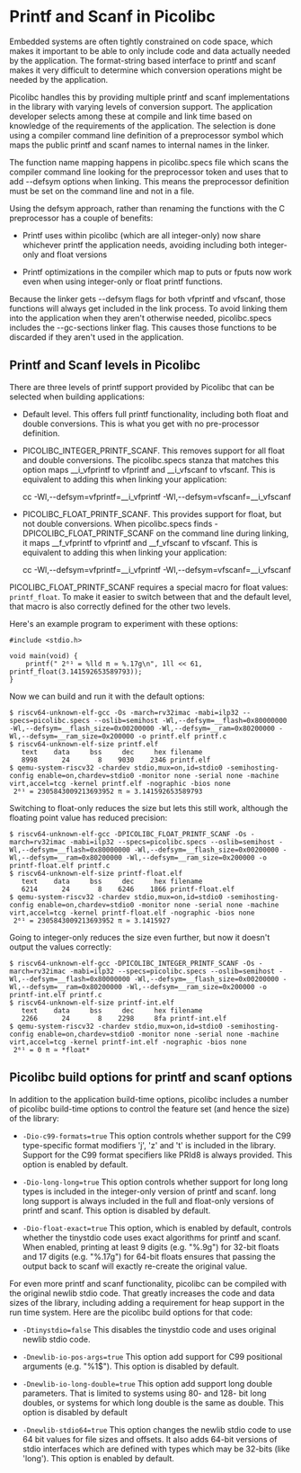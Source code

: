 # Printf and Scanf in Picolibc

Embedded systems are often tightly constrained on code space, which
makes it important to be able to only include code and data actually
needed by the application. The format-string based interface to
printf and scanf makes it very difficult to determine which
conversion operations might be needed by the application.

Picolibc handles this by providing multiple printf and scanf
implementations in the library with varying levels of conversion
support. The application developer selects among these at compile and
link time based on knowledge of the requirements of the
application. The selection is done using a compiler command line
definition of a preprocessor symbol which maps the public printf and
scanf names to internal names in the linker.

The function name mapping happens in picolibc.specs file which scans
the compiler command line looking for the preprocessor token and uses
that to add --defsym options when linking. This means the preprocessor
definition must be set on the command line and not in a file.

Using the defsym approach, rather than renaming the functions with the
C preprocessor has a couple of benefits:

 * Printf uses within picolibc (which are all integer-only) now share
   whichever printf the application needs, avoiding including both
   integer-only and float versions

 * Printf optimizations in the compiler which map to puts or fputs now
   work even when using integer-only or float printf functions.

Because the linker gets --defsym flags for both vfprintf and vfscanf,
those functions will always get included in the link process. To avoid
linking them into the application when they aren't otherwise needed,
picolibc.specs includes the --gc-sections linker flag. This causes
those functions to be discarded if they aren't used in the
application.

## Printf and Scanf levels in Picolibc

There are three levels of printf support provided by Picolibc that can
be selected when building applications:

 * Default level. This offers full printf functionality, including
   both float and double conversions. This is what you get with no
   pre-processor definition.

 * PICOLIBC_INTEGER_PRINTF_SCANF. This removes support for all float
   and double conversions. The picolibc.specs stanza that matches this
   option maps __i_vfprintf to vfprintf and __i_vfscanf to
   vfscanf. This is equivalent to adding this when linking your
   application:

	cc -Wl,--defsym=vfprintf=__i_vfprintf -Wl,--defsym=vfscanf=__i_vfscanf

 * PICOLIBC_FLOAT_PRINTF_SCANF. This provides support for float, but
   not double conversions. When picolibc.specs finds
   -DPICOLIBC_FLOAT_PRINTF_SCANF on the command line during linking,
   it maps __f_vfprintf to vfprintf and __f_vfscanf to vfscanf. This
   is equivalent to adding this when linking your application:

	cc -Wl,--defsym=vfprintf=__i_vfprintf -Wl,--defsym=vfscanf=__i_vfscanf

PICOLIBC_FLOAT_PRINTF_SCANF requires a special macro for float values:
`printf_float`. To make it easier to switch between that and the default
level, that macro is also correctly defined for the other two levels.

Here's an example program to experiment with these options:

	#include <stdio.h>

	void main(void) {
		printf(" 2⁶¹ = %lld π ≃ %.17g\n", 1ll << 61, printf_float(3.141592653589793));
	}

Now we can build and run it with the default options:

	$ riscv64-unknown-elf-gcc -Os -march=rv32imac -mabi=ilp32 --specs=picolibc.specs --oslib=semihost -Wl,--defsym=__flash=0x80000000 -Wl,--defsym=__flash_size=0x00200000 -Wl,--defsym=__ram=0x80200000 -Wl,--defsym=__ram_size=0x200000 -o printf.elf printf.c
	$ riscv64-unknown-elf-size printf.elf
	   text	   data	    bss	    dec	    hex	filename
	   8998	     24	      8	   9030	   2346	printf.elf
	$ qemu-system-riscv32 -chardev stdio,mux=on,id=stdio0 -semihosting-config enable=on,chardev=stdio0 -monitor none -serial none -machine virt,accel=tcg -kernel printf.elf -nographic -bios none
	 2⁶¹ = 2305843009213693952 π ≃ 3.141592653589793

Switching to float-only reduces the size but lets this still work,
although the floating point value has reduced precision:

	$ riscv64-unknown-elf-gcc -DPICOLIBC_FLOAT_PRINTF_SCANF -Os -march=rv32imac -mabi=ilp32 --specs=picolibc.specs --oslib=semihost -Wl,--defsym=__flash=0x80000000 -Wl,--defsym=__flash_size=0x00200000 -Wl,--defsym=__ram=0x80200000 -Wl,--defsym=__ram_size=0x200000 -o printf-float.elf printf.c
	$ riscv64-unknown-elf-size printf-float.elf
	   text	   data	    bss	    dec	    hex	filename
	   6214	     24	      8	   6246	   1866	printf-float.elf
	$ qemu-system-riscv32 -chardev stdio,mux=on,id=stdio0 -semihosting-config enable=on,chardev=stdio0 -monitor none -serial none -machine virt,accel=tcg -kernel printf-float.elf -nographic -bios none
	 2⁶¹ = 2305843009213693952 π ≃ 3.1415927

Going to integer-only reduces the size even further, but now it doesn't output
the values correctly:

	$ riscv64-unknown-elf-gcc -DPICOLIBC_INTEGER_PRINTF_SCANF -Os -march=rv32imac -mabi=ilp32 --specs=picolibc.specs --oslib=semihost -Wl,--defsym=__flash=0x80000000 -Wl,--defsym=__flash_size=0x00200000 -Wl,--defsym=__ram=0x80200000 -Wl,--defsym=__ram_size=0x200000 -o printf-int.elf printf.c
	$ riscv64-unknown-elf-size printf-int.elf
	   text	   data	    bss	    dec	    hex	filename
	   2266	     24	      8	   2298	    8fa	printf-int.elf
	$ qemu-system-riscv32 -chardev stdio,mux=on,id=stdio0 -semihosting-config enable=on,chardev=stdio0 -monitor none -serial none -machine virt,accel=tcg -kernel printf-int.elf -nographic -bios none
	 2⁶¹ = 0 π ≃ *float*

## Picolibc build options for printf and scanf options 

In addition to the application build-time options, picolibc includes a
number of picolibc build-time options to control the feature set (and
hence the size) of the library:

 * `-Dio-c99-formats=true` This option controls whether support for
   the C99 type-specific format modifiers 'j', 'z' and 't' is included
   in the library. Support for the C99 format specifiers like PRId8 is
   always provided.  This option is enabled by default.

 * `-Dio-long-long=true` This option controls whether support for long
   long types is included in the integer-only version of printf and
   scanf. long long support is always included in the full and
   float-only versions of printf and scanf. This option is disabled by
   default.

 * `-Dio-float-exact=true` This option, which is enabled by default,
   controls whether the tinystdio code uses exact algorithms for
   printf and scanf. When enabled, printing at least 9 digits
   (e.g. "%.9g") for 32-bit floats and 17 digits (e.g. "%.17g") for
   64-bit floats ensures that passing the output back to scanf will
   exactly re-create the original value.

For even more printf and scanf functionality, picolibc can be compiled
with the original newlib stdio code. That greatly increases the code
and data sizes of the library, including adding a requirement for heap
support in the run time system. Here are the picolibc build options for that code:

 * `-Dtinystdio=false` This disables the tinystdio code and uses
   original newlib stdio code.

 * `-Dnewlib-io-pos-args=true` This option add support for C99
   positional arguments (e.g. "%1$"). This option is disabled by default.

 * `-Dnewlib-io-long-double=true` This option add support long double
   parameters. That is limited to systems using 80- and 128- bit long
   doubles, or systems for which long double is the same as
   double. This option is disabled by default

 * `-Dnewlib-stdio64=true` This option changes the newlib stdio code
   to use 64 bit values for file sizes and offsets. It also adds
   64-bit versions of stdio interfaces which are defined with types
   which may be 32-bits (like 'long'). This option is enabled by default.
